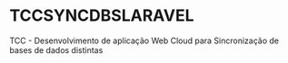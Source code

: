 # TCCSYNCDBSLARAVEL
TCC - Desenvolvimento de aplicação Web Cloud para Sincronização de bases de dados distintas
